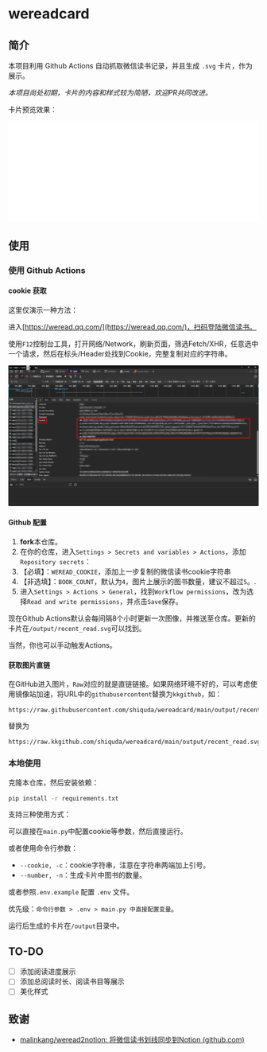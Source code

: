 # wereadcard

## 简介

本项目利用 Github Actions 自动抓取微信读书记录，并且生成 `.svg` 卡片，作为展示。

*本项目尚处初期，卡片的内容和样式较为简陋，欢迎PR共同改进。*

卡片预览效果：

![卡片预览](/output/recent_read.svg)

## 使用

### 使用 Github Actions

#### cookie 获取

这里仅演示一种方法：

进入[https://weread.qq.com/](https://weread.qq.com/)，扫码登陆微信读书。

使用`F12`控制台工具，打开网络/Network，刷新页面，筛选Fetch/XHR，任意选中一个请求，然后在标头/Header处找到Cookie，完整复制对应的字符串。

![cookie获取演示](/image/Clip_2024-07-17_22-54-08.png)

#### Github 配置

1. **fork**本仓库。
2. 在你的仓库，进入`Settings > Secrets and variables > Actions`，添加 `Repository secrets`：
3. 【必填】：`WEREAD_COOKIE`，添加上一步复制的微信读书cookie字符串
4. 【非选填】：`BOOK_COUNT`，默认为`4`，图片上展示的图书数量，建议不超过`5`。.
5. 进入`Settings > Actions > General`，找到`Workflow permissions`，改为选择`Read and write permissions`，并点击`Save`保存。

现在Github Actions默认会每间隔8个小时更新一次图像，并推送至仓库。更新的卡片在`/output/recent_read.svg`可以找到。

当然，你也可以手动触发Actions。

#### 获取图片直链

在GitHub进入图片，`Raw`对应的就是直链链接。如果网络环境不好的，可以考虑使用镜像站加速，将URL中的`githubusercontent`替换为`kkgithub`，如：

```text
https://raw.githubusercontent.com/shiquda/wereadcard/main/output/recent_read.svg
```

替换为

```text
https://raw.kkgithub.com/shiquda/wereadcard/main/output/recent_read.svg
```

### 本地使用

克隆本仓库，然后安装依赖：

```bash
pip install -r requirements.txt
```

支持三种使用方式：

可以直接在`main.py`中配置cookie等参数，然后直接运行。

或者使用命令行参数：

- `--cookie, -c`：cookie字符串，注意在字符串两端加上引号。
- `--number, -n`：生成卡片中图书的数量。

或者参照`.env.example` 配置 `.env` 文件。

优先级：`命令行参数 > .env > main.py 中直接配置变量`。

运行后生成的卡片在`/output`目录中。

## TO-DO

- [ ] 添加阅读进度展示
- [ ] 添加总阅读时长、阅读书目等展示
- [ ] 美化样式

## 致谢

- [malinkang/weread2notion: 将微信读书划线同步到Notion (github.com)](https://github.com/malinkang/weread2notion)
